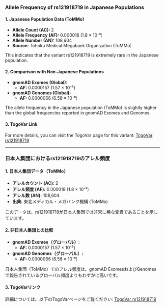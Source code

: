 ### Allele Frequency of rs121918719 in Japanese Populations

#### 1. **Japanese Population Data (ToMMo)**
- **Allele Count (AC):** 2
- **Allele Frequency (AF):** 0.000018 (1.8 × 10⁻⁵)
- **Allele Number (AN):** 108,604
- **Source:** Tohoku Medical Megabank Organization (ToMMo)

This indicates that the variant rs121918719 is extremely rare in the Japanese population.

#### 2. **Comparison with Non-Japanese Populations**
- **gnomAD Exomes (Global):**
  - **AF:** 0.0000157 (1.57 × 10⁻⁵)
- **gnomAD Genomes (Global):**
  - **AF:** 0.0000066 (6.58 × 10⁻⁶)

The allele frequency in the Japanese population (ToMMo) is slightly higher than the global frequencies reported in gnomAD Exomes and Genomes.

#### 3. **TogoVar Link**
For more details, you can visit the TogoVar page for this variant: [TogoVar rs121918719](https://togovar.org/variant/tgv223900031)

---

### 日本人集団におけるrs121918719のアレル頻度

#### 1. **日本人集団データ（ToMMo）**
- **アレルカウント (AC):** 2
- **アレル頻度 (AF):** 0.000018 (1.8 × 10⁻⁵)
- **アレル数 (AN):** 108,604
- **出典:** 東北メディカル・メガバンク機構 (ToMMo)

このデータは、rs121918719が日本人集団では非常に稀な変異であることを示しています。

#### 2. **非日本人集団との比較**
- **gnomAD Exomes（グローバル）:**
  - **AF:** 0.0000157 (1.57 × 10⁻⁵)
- **gnomAD Genomes（グローバル）:**
  - **AF:** 0.0000066 (6.58 × 10⁻⁶)

日本人集団（ToMMo）でのアレル頻度は、gnomAD ExomesおよびGenomesで報告されているグローバル頻度よりもわずかに高いです。

#### 3. **TogoVarリンク**
詳細については、以下のTogoVarページをご覧ください: [TogoVar rs121918719](https://togovar.org/variant/tgv223900031)